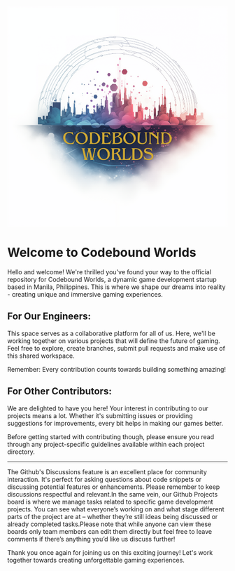 ![Codebound Worlds Logo](/assets/logo.png)

# Welcome to Codebound Worlds
Hello and welcome! We're thrilled you've found your way to the official repository for Codebound Worlds, a dynamic game development startup based in Manila, Philippines. This is where we shape our dreams into reality - creating unique and immersive gaming experiences.

## For Our Engineers:
This space serves as a collaborative platform for all of us. Here, we'll be working together on various projects that will define the future of gaming. Feel free to explore, create branches, submit pull requests and make use of this shared workspace.

Remember: Every contribution counts towards building something amazing!

## For Other Contributors:
We are delighted to have you here! Your interest in contributing to our projects means a lot. Whether it's submitting issues or providing suggestions for improvements, every bit helps in making our games better.

Before getting started with contributing though, please ensure you read through any project-specific guidelines available within each project directory.

---

The Github's Discussions feature is an excellent place for community interaction. It's perfect for asking questions about code snippets or discussing potential features or enhancements. Please remember to keep discussions respectful and relevant.In the same vein, our Github Projects board is where we manage tasks related to specific game development projects. You can see what everyone’s working on and what stage different parts of the project are at – whether they’re still ideas being discussed or already completed tasks.Please note that while anyone can view these boards only team members can edit them directly but feel free to leave comments if there’s anything you’d like us discuss further!

Thank you once again for joining us on this exciting journey! Let's work together towards creating unforgettable gaming experiences.
